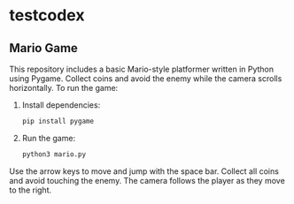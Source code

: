 # testcodex

## Mario Game

This repository includes a basic Mario-style platformer written in Python using Pygame. Collect coins and avoid the enemy while the camera scrolls horizontally. To run the game:

1. Install dependencies:
   ```bash
   pip install pygame
   ```
2. Run the game:
   ```bash
   python3 mario.py
   ```

Use the arrow keys to move and jump with the space bar. Collect all coins and avoid touching the enemy. The camera follows the player as they move to the right.
